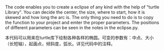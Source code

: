  The code enables you to create a eclipse of any kind with the help of "turtle Library". You can decide the center, the size, where to start, how it is skewed and how long the arc is. The only thing you need to do is to copy the function to your project and emter the proper parameters. The positions of different parameters can be seen in the notes in the eclipse.py.

本代码可以用来在turtle库下绘制各种各样的椭圆。可变的参数有：中点、大小（长短轴），起画点，倾斜度，弧长。详见代码中的注释。
